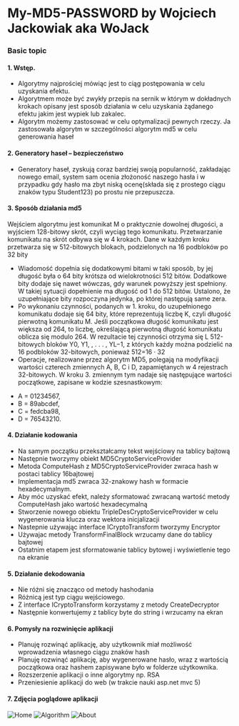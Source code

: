 # My-MD5-PASSWORD by Wojciech Jackowiak aka WoJack

### Basic topic
#### 1.	Wstęp.
  * Algorytmy najprościej mówiąc jest to ciąg postępowania w celu uzyskania efektu. 
  * Algorytmem może być zwykły przepis na sernik w którym w dokładnych krokach opisany jest sposób działania w celu uzyskania żądanego efektu jakim jest wypiek lub zakalec.
  * Algorytm możemy zastosować w celu optymalizacji pewnych rzeczy. Ja zastosowała algorytm w szczególności algorytm md5 w celu generowania haseł
  
#### 2.	Generatory haseł – bezpieczeństwo
* Generatory haseł, zyskują coraz bardziej swoją popularność, zakładając nowego email, system sam ocenia złożoność naszego hasła i w przypadku gdy hasło ma zbyt niską ocenę(składa się z prostego ciągu znaków typu Student123) po prostu nie przepuszcza.
#### 3.	Sposób działania md5

 Wejściem algorytmu jest komunikat M o praktycznie dowolnej długości, a wyjściem 128-bitowy skrót, czyli wyciąg tego komunikatu. Przetwarzanie komunikatu na skrót odbywa się w 4 krokach. Dane w każdym kroku przetwarza się w 512-bitowych blokach, podzielonych na 16 podbloków po 32 bity
       
  * Wiadomość dopełnia się dodatkowymi bitami w taki sposób, by jej długość była o 64 bity krótsza od wielokrotności 512 bitów. Dodatkowe bity dodaje się nawet wówczas, gdy warunek powyższy jest spełniony. W takiej sytuacji dopełnienie ma długość od 1 do 512 bitów. Ustalono, że uzupełniające bity rozpoczyna jedynka, po której następują same zera.
 * Po wykonaniu czynności, podanych w 1. kroku, do uzupełnionego komunikatu dodaje się 64 bity, które reprezentują liczbę K, czyli długość pierwotną komunikatu M. Jeśli początkowa długość komunikatu jest większa od 264, to liczbę, określającą pierwotną długość komunikatu oblicza się modulo 264. W rezultacie tej czynności otrzyma się L 512-bitowych bloków Y0, Y1, , . . . , YL−1, z których każdy można podzielić na 16 podbloków 32-bitowych, ponieważ 512=16 · 32
  * Operacje, realizowane przez algorytm MD5, polegają na modyfikacji wartości czterech zmiennych A, B, C i D, zapamiętanych w 4 rejestrach 32-bitowych. W kroku 3. zmiennym tym nadaje się następujące wartości początkowe, zapisane w kodzie szesnastkowym:
  - A = 01234567,
  -	B = 89abcdef,
  -	C = fedcba98,
  -	D = 76543210.
 
#### 4.	Działanie kodowania
-	Na samym początku przekształcamy tekst wejściowy na tablicy bajtową
- Następnie tworzymy obiekt MD5CryptoServiceProvider
-	Metoda ComputeHash z MD5CryptoServiceProvider zwraca hash w postaci tablicy 16bajtowej
-	Implementacja md5 zwraca 32-znakowy hash w formacie hexadecymalnym.
-	Aby móc uzyskać efekt, należy sformatować zwracaną wartość metody ComputeHash jako wartość hexadecymalną 
-	Stworzenie nowego obiektu TripleDesCryptoServiceProvider w celu wygenerowania klucza oraz wektora inicjalizacji
-	Nastepnie używając interface ICryptoTransform tworzymy Encryptor
-	Używajac metody TransformFinalBlock wrzucamy dane do tablicy bajtowej
-	Ostatnim etapem jest sformatowanie tablicy bytowej i wyświetlenie tego na ekranie

#### 5.	Działanie dekodowania
-	Nie różni się znacząco od metody hashodania
-	Różnicą jest typ ciągu wejściowego.
-	Z interface ICryptoTransform korzystamy z metody CreateDecryptor 
-	Następnie konwertujemy z tablicy byte do string i wrzucamy na ekran

#### 6.	Pomysły na rozwinięcie aplikacji
-	Planuję rozwinąć aplikację, aby użytkownik miał możliwość wprowadzenia własnego ciągu znaków hash
-	Planuję rozwinąć aplikację, aby wygenerowane hasło, wraz z wartością początkowa oraz hashem zapisywane było w folderze użytkownika.
-	Rozszerzenie aplikacji o inne algorytmy np. RSA
-	Przeniesienie aplikacji do web (w trakcie nauki asp.net mvc 5) 
#### 7.	Zdjęcia poglądowe aplikacji
![Home](https://user-images.githubusercontent.com/43810008/82828803-2b893100-9eb2-11ea-8a15-81661bfea9cc.JPG)
![Algorithm](https://user-images.githubusercontent.com/43810008/82828843-39d74d00-9eb2-11ea-903a-d7329ba1e2c4.JPG)
![About](https://user-images.githubusercontent.com/43810008/82828856-4196f180-9eb2-11ea-9dab-0887d3503281.JPG)


